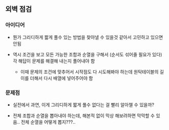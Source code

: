 ## 외벽 점검

### 아이디어

- 뭔가 그리디하게 짧게 풀수 있는 방법을 찾아낼 수 있을것 같아서 고민하고 있으면 안됨

- 역시 조건을 보고 모든 가능한 조합과 순열을 구해서 (순서도 섞어줄 필요가 있다)
  각 해답이 문제를 해결해 내는지 풀어내야 함

  - 이때 문제의 조건에 맞추어서 시작점도 다 시도해봐야 하는데
    원탁테이블의 길이를 더해서 다시 배열에 넣어주어야 함

### 문제점

- 실전에서 과연, 이게 그리디하게 짧게 풀수 없다는 걸 빨리 알아챌 수 있을까?

- 전체 조합과 순열을 뽑아내야 하는데, 해본적 없이 막상 해보려하면 막막할 수 있음..
  전체 순열을 어떻게 뽑지???..
